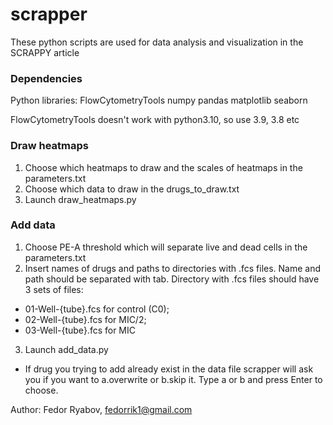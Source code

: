 # scrapper

These python scripts are used for data analysis and visualization in the SCRAPPY article

### Dependencies
Python libraries: FlowCytometryTools numpy pandas matplotlib seaborn

FlowCytometryTools doesn't work with python3.10, so use 3.9, 3.8 etc

### Draw heatmaps
1. Choose which heatmaps to draw and the scales of heatmaps in the parameters.txt
2. Choose which data to draw in the drugs_to_draw.txt
3. Launch draw_heatmaps.py

### Add data
1. Choose PE-A threshold which will separate live and dead cells in the parameters.txt
2. Insert names of drugs and paths to directories with .fcs files. Name and path should be separated with tab. Directory with .fcs files should have 3 sets of files: 
- 01-Well-{tube}.fcs for control (C0);
- 02-Well-{tube}.fcs for MIC/2; 
- 03-Well-{tube}.fcs for MIC
3. Launch add_data.py
- If drug you trying to add already exist in the data file scrapper will ask you if you want to a.overwrite or b.skip it. Type a or b and press Enter to choose.

Author: Fedor Ryabov, fedorrik1@gmail.com
